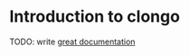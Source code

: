# Introduction to clongo

TODO: write [great documentation](http://jacobian.org/writing/what-to-write/)
